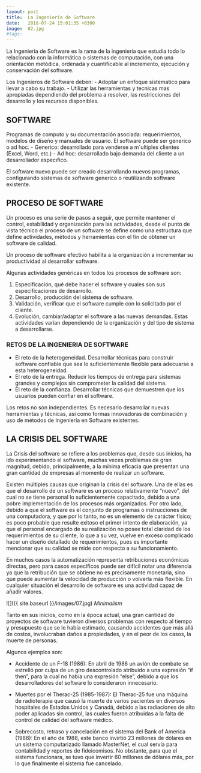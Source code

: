 ```yaml
---
layout: post
title:  La Ingenieria de Software
date:   2018-07-24 15:01:35 +0300
image:  02.jpg
#tags:   
---
```

La Ingeniería de Software es la rama de la ingeniería que estudia todo lo relacionado con la informática o  sistemas de computación, con una orientación metódica, ordenada y cuantificable al incremento, ejecución y conservación del software.

Los Ingenieros de Software deben:
    - Adoptar un enfoque sistematico para llevar a cabo su trabajo.
    - Utilizar las herramientas y tecnicas mas apropiadas dependiendo del problema a resolver, las             restricciones del desarrollo y los recursos disponibles.

## SOFTWARE

Programas de computo y su documentación asociada: requerimientos, modelos de diseño y manuales de usuario.
El software puede ser generico o ad hoc.
    - Generico: desarrollado para venderse a m´ultiples clientes (Excel, Word, etc.)
    - Ad hoc: desarrollado bajo demanda del cliente a un desarrollador especıfico.

El software nuevo puede ser creado desarrollando nuevos programas, configurando sistemas de software generico o reutilizando software existente.


## PROCESO DE SOFTWARE

 Un proceso es una serie de pasos a seguir, que permite mantener el control, estabilidad y organización para las actividades, desde el punto de vista técnico el proceso de un software se define como una estructura que define actividades, métodos y herramientas con el fin de obtener un software de calidad.

 Un proceso de software efectivo habilita a la organización a incrementar su productividad al desarrollar software.

 Algunas actividades genéricas en todos los procesos de software son:
 1. Especificación, qué debe hacer el software y cuales son sus especificaciones de desarrollo.
 2. Desarrollo, producción del sistema de software.
 3. Validación, verificar que el software cumple con lo solicitado por el cliente.
 4. Evolución, cambiar/adaptar el software a las nuevas demandas.
 Estas actividades varían dependiendo de la organización y del tipo de sistema a desarrollarse.

### RETOS DE LA INGENIERIA DE SOFTWARE

* El reto de la heterogeneidad. Desarrollar técnicas para construir software confiable que sea lo suficientemente flexible para adecuarse a esta heterogeneidad.
* El reto de la entrega. Reducir los tiempos de entrega para sistemas grandes y complejos sin comprometer la calidad del sistema.
* El reto de la confianza. Desarrollar técnicas que demuestren que los usuarios pueden confiar en el software.

Los retos no son independientes. Es necesario desarrollar nuevas herramientas y técnicas, así como formas innovadoras de combinación y uso de métodos de Ingeniería en Software existentes.


## LA CRISIS DEL SOFTWARE

La Crisis del software se refiere a los problemas que, desde sus inicios, ha ido experimentando el software, muchas veces problemas de gran magnitud, debido, principalmente, a la mínima eficacia que presentan una gran cantidad de empresas al momento de realizar un software.

Existen múltiples causas que originan la crisis del software. Una de ellas es que el desarrollo de un software es un proceso relativamente “nuevo”, del cual no se tiene personal lo suficientemente capacitado, debido a una pobre implementación de los procesos más organizados. Por otro lado, debido a que el software es el conjunto de programas o instrucciones de una computadora, y que por lo tanto, no es un elemento de carácter físico; es poco probable que resulte exitoso el primer intento de elaboración, ya que el personal encargado de su realización no posee total claridad de los requerimientos de su cliente, lo que a su vez, vuelve en exceso complicado hacer un diseño detallado de requerimientos, pues es importante mencionar que su calidad se mide con respecto a su funcionamiento.

En muchos casos la automatización representa retribuciones económicas directas, pero para casos específicos puede ser difícil notar una diferencia ya que la retribución que se obtiene no es precisamente monetaria, sino que puede aumentar la velocidad de producción o volverla más flexible. En cualquier situación el desarrollo de software es una actividad capaz de añadir valores.

![]({{ site.baseurl }}/images/07.jpg)
*Minimalism*

Tanto en sus inicios, como en la época actual, una gran cantidad de proyectos de software tuvieron diversos problemas con respecto al tiempo y presupuesto que se le había estimado, causando accidentes que más allá de costos, involucraban daños a propiedades, y en el peor de los casos, la muerte de personas.

Algunos ejemplos son:

* Accidente de un F-18 (1986): En abril de 1986 un avión de combate se estrelló por culpa de un giro descontrolado atribuido a una expresión “if then”, para la cual no había una expresión “else”, debido a que los desarrolladores del software lo consideraron innecesario.

* Muertes por el Therac-25 (1985-1987): El Therac-25 fue una máquina de radioterapia que causó la muerte de varios pacientes en diversos hospitales de Estados Unidos y Canadá, debido a las radiaciones de alto poder aplicadas sin control, las cuales fueron atribuidas a la falta de control de calidad del software médico.

* Sobrecosto, retraso y cancelación en el sistema del Bank of America (1988): En el año de 1988, este banco invirtió 23 millones de dólares en un sistema computarizado llamado MasterNet, el cual servía para contabilidad y reportes de fideicomisos. No obstante, para que el sistema funcionara, se tuvo que invertir 60 millones de dólares más, por lo que finalmente el sistema fue cancelado.